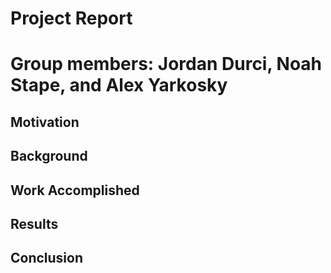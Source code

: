 # Project Report
# Group members: Jordan Durci, Noah Stape, and Alex Yarkosky

## Motivation

## Background

## Work Accomplished

## Results

## Conclusion
